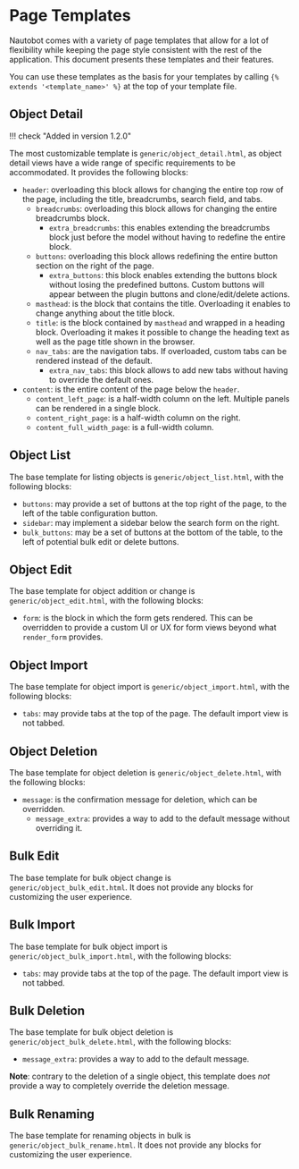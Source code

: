 # Page Templates

Nautobot comes with a variety of page templates that allow for a lot of flexibility
while keeping the page style consistent with the rest of the application.
This document presents these templates and their features.

You can use these templates as the basis for your templates by calling `{% extends '<template_name>' %}`
at the top of your template file.

## Object Detail

!!! check "Added in version 1.2.0"

The most customizable template is `generic/object_detail.html`, as object detail views have a wide range of specific requirements to be accommodated. It provides the following blocks:

* `header`: overloading this block allows for changing the entire top row of
  the page, including the title, breadcrumbs, search field, and tabs.
    * `breadcrumbs`: overloading this block allows for changing the entire
      breadcrumbs block.
        * `extra_breadcrumbs`: this enables extending the breadcrumbs block
          just before the model without having to redefine the entire block.
    * `buttons`: overloading this block allows redefining the entire button
      section on the right of the page.
        * `extra_buttons`: this block enables extending the buttons block
          without losing the predefined buttons. Custom buttons will appear
          between the plugin buttons and clone/edit/delete actions.
    * `masthead`: is the block that contains the title. Overloading it enables
      to change anything about the title block.
    * `title`: is the block contained by `masthead` and wrapped in a heading
      block. Overloading it makes it possible to change the heading text as
      well as the page title shown in the browser.
    * `nav_tabs`: are the navigation tabs. If overloaded, custom tabs can be
      rendered instead of the default.
        * `extra_nav_tabs`: this block allows to add new tabs without having to
          override the default ones.
* `content`: is the entire content of the page below the `header`.
    * `content_left_page`: is a half-width column on the left. Multiple panels
      can be rendered in a single block.
    * `content_right_page`: is a half-width column on the right.
    * `content_full_width_page`: is a full-width column.

## Object List

The base template for listing objects is `generic/object_list.html`, with the following blocks:

* `buttons`: may provide a set of buttons at the top right of the page, to the
  left of the table configuration button.
* `sidebar`: may implement a sidebar below the search form on the right.
* `bulk_buttons`: may be a set of buttons at the bottom of the table, to the
  left of potential bulk edit or delete buttons.

## Object Edit

The base template for object addition or change is `generic/object_edit.html`,
with the following blocks:

* `form`: is the block in which the form gets rendered. This can be overridden
  to provide a custom UI or UX for form views beyond what `render_form`
  provides.

## Object Import

The base template for object import is `generic/object_import.html`, with the following blocks:

* `tabs`: may provide tabs at the top of the page. The default import view is
  not tabbed.

## Object Deletion

The base template for object deletion is `generic/object_delete.html`, with the following blocks:

* `message`: is the confirmation message for deletion, which can be overridden.
    * `message_extra`: provides a way to add to the default message without
      overriding it.

## Bulk Edit

The base template for bulk object change is `generic/object_bulk_edit.html`. It
does not provide any blocks for customizing the user experience.

## Bulk Import

The base template for bulk object import is `generic/object_bulk_import.html`, with the following blocks:

* `tabs`: may provide tabs at the top of the page. The default import view is
  not tabbed.

## Bulk Deletion

The base template for bulk object deletion is `generic/object_bulk_delete.html`, with the following blocks:

* `message_extra`: provides a way to add to the default message.

**Note**: contrary to the deletion of a single object, this template does *not*
provide a way to completely override the deletion message.

## Bulk Renaming

The base template for renaming objects in bulk is `generic/object_bulk_rename.html`.
It does not provide any blocks for customizing the user experience.
